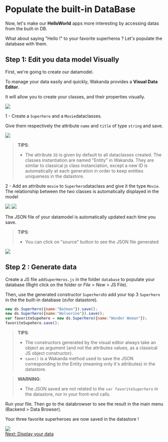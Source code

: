 ---
---

# Populate the built-in DataBase

Now, let's make our **HelloWorld** apps more interesting by accessing datas from the built-in DB.

What about saying "Hello !" to your favorite superheros ? Let's populate the database with them.



## Step 1: Edit you data model Visually

First, we're going to create our datamodel.

To manage your data easily and quickly, Wakanda provides a **Visual Data Editor**. 

It will allow you to create your classes, and their properties visually.

<img src="img/hw-access-data-model.png" />

1 - Create a `Superhero` and a `Movie`dataclasses. 

Give them respectively the attribute `name` and `title` of type `string` and save.

<img src="img/model-designer-newdataclass1.png" />

> **TIPS**:  
> - The attribute `ID` is given by default to all dataclasses created. The classes instantiation are named "Entity" in Wakanda. 
> They are similar to classical js class instanciation, except a new ID is automatically at each generation in order to keep entities uniqueness in the datastore.

2 - Add an attribute `movie` to `Superhero`dataclass and give it the type `Movie`.
The relationship between the two classes is automatically displayed in the model

<img src="img/model-designer-newdataclass.png" />

<img src="img/model-designer-addrelationship.png" />

The JSON file of your datamodel is automatically updated each time you save.


> **TIPS**:  
> - You can click on "source" button to see the JSON file generated

<img src="img/model-designer-json.png" />

## Step 2 : Generate data

Create a JS file `addSuperHeros.js` in the folder `database` to populate your database (Right click on the folder or _File_ > _New_ > JS File).
 
Then, use the generated constructor `Superhero`to add your top 3 `Superhero` in the the built-in database (`ds`for datastore).

```javascript
new ds.Superhero({name:"Batman"}).save();
new ds.Superhero({name:"Wolverine"}).save();
var favoriteSupehero = new ds.Superhero({name:"Wonder Woman"});
favoriteSupehero.save();
```
> **TIPS**:  
> - The constructors generated by the visual editor always take an object as argument (and not the attributes values, as a classical JS object constructor).
> - `save()` is a Wakanda method used to save the JSON corresponding to the Entity (meaning only it's attributes) in the datastore. 


> **WARNING**:  
> - The JSON saved are not related to the `var favoriteSuperhero` in the datastore, nor in your front-end calls.


Run your file. Then go to the databrowser to see the result in the main menu (Backend > Data Browser).

Your three favorite superheroes are now saved in the datastore !

<img src="img/model-designer-databrowser.png" />


<div class="navigation-step">
  <a class="btn next-button" href="display-data-in-webapp.html">Next: Display your data <i class="icon-chevron-right"></i></a>
</div>
